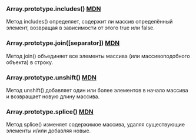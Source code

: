 ### Array.prototype.includes() [MDN](https://developer.mozilla.org/en-US/docs/Web/JavaScript/Reference/Global_Objects/Array/includes)
Метод includes() определяет, содержит ли массив определённый элемент, возвращая в зависимости от этого true или false.

### Array.prototype.join([separator]) [MDN](https://developer.mozilla.org/en-US/docs/Web/JavaScript/Reference/Global_Objects/Array/join)
Метод join() объединяет все элементы массива (или массивоподобного объекта) в строку.

### Array.prototype.unshift() [MDN](https://developer.mozilla.org/en-US/docs/Web/JavaScript/Reference/Global_Objects/Array/unshift)
Метод unshift() добавляет один или более элементов в начало массива и возвращает новую длину массива.

### Array.prototype.splice() [MDN](https://developer.mozilla.org/en-US/docs/Web/JavaScript/Reference/Global_Objects/Array/splice)
Метод splice() изменяет содержимое массива, удаляя существующие элементы и/или добавляя новые.